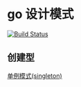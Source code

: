 # go 设计模式

[![Build Status](https://app.travis-ci.com/boruns/go-design-pattern.svg?branch=main)](https://app.travis-ci.com/boruns/go-design-pattern)

## 创建型

[单例模式(singleton)](./singleton)